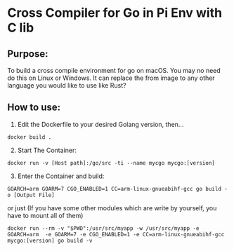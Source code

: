 # Cross Compiler for Go in Pi Env with C lib

## Purpose:
To build a cross compile environment for go on macOS. You may no need do this on Linux or Windows.
It can replace the from image to any other language you would like to use like Rust?

## How to use:
1. Edit the Dockerfile to your desired Golang version, then...
```shell
docker build .
```

2. Start The Container:
```shell
docker run -v [Host path]:/go/src -ti --name mycgo mycgo:[version]
```

3. Enter the Container and build:
```shell
GOARCH=arm GOARM=7 CGO_ENABLED=1 CC=arm-linux-gnueabihf-gcc go build -o [Output File]
```
or just (If you have some other modules which are write by yourself, you have to mount all of them)
```shell
docker run --rm -v "$PWD":/usr/src/myapp -w /usr/src/myapp -e GOARCH=arm  -e GOARM=7 -e CGO_ENABLED=1 -e CC=arm-linux-gnueabihf-gcc mycgo:[version] go build -v
```